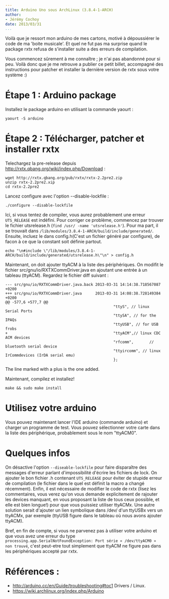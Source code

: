 ```yaml
---
title: Arduino Uno sous ArchLinux (3.8.4-1-ARCH)
author:
- Jérémy Cochoy
date: 2013/03/31
...
```


Voilà que je ressort mon arduino de mes cartons, motivé à dépoussiérer le code de ma 'boite musicale'. Et quel ne fut pas ma surprise quand le package rxtx refusa de s'installer suite a des erreurs de compilation.

Vous commencez sûrement à me connaître ; je n'ai pas abandonné pour si peu. Voilà donc que je me retrouve a publier ce petit billet, accompagné des instructions pour patcher et installer la dernière version de rxtx sous votre système :)


Étape 1 : Arduino package
=========================

Installez le package arduino en utilisant la commande yaourt :

``` {.shell}
yaourt -S arduino
```

Étape 2 : Télécharger, patcher et installer rxtx
================================================

Telechargez la pre-release depuis http://rxtx.qbang.org/wiki/index.php/Download :

``` {.shell}
wget http://rxtx.qbang.org/pub/rxtx/rxtx-2.2pre2.zip
unzip rxtx-2.2pre2.xip
cd rxtx-2.2pre2
```

Lancez configure avec l'option --disable-lockfile :

``` {.shell}
./configure --disable-lockfile
```


Ici, si vous tentez de compiler, vous aurez probablement une erreur `UTS_RELEASE` est indéfini. Pour corriger ce problème, commencez par trouver le fichier utsrelease.h (`find /usr/ -name 'utsrelease.h'`). Pour ma part, il se trouvait dans `/lib/modules/3.8.4-1-ARCH/build/include/generated/`. Ensuite, incluez le dans config.h(C'est un fichier généré par configure), de facon à ce que la constant soit définie partout.

``` {.shell}
echo "\n#include \"/lib/modules/3.8.4-1-ARCH/build/include/generated/utsrelease.h\"\n" > config.h
```

Maintenant, on doit ajouter ttyACM à la liste des périphériques. On modifit le fichier src/gnu/io/RXTXCommDriver.java en ajoutant une entrée à un tableau (ttyACM). Regardez le fichier diff suivant :


``` {.shell}
--- src/gnu/io/RXTXCommDriver.java.back 2013-03-31 14:14:38.718567087 +0200
+++ src/gnu/io/RXTXCommDriver.java      2013-03-31 14:08:38.728149384 +0200
@@ -577,6 +577,7 @@
                                                "ttyS", // linux Serial Ports
                                                "ttySA", // for the IPAQs
                                                "ttyUSB", // for USB frobs
+                                               "ttyACM",// linux CDC ACM devices
                                                "rfcomm",       // bluetooth serial device
                                                "ttyircomm", // linux IrCommdevices (IrDA serial emu)
                                                };
```

The line marked with a plus is the one added.


Maintenant, compilez et installez!

``` {.shell}
make && sudo make install
```

Utilisez votre arduino
======================

Vous pouvez maintenant lancer l'IDE arduino (commande arduino) et charger un programme de test. Vous pouvez sélectionner votre carte dans la liste des périphérique, probablement sous le nom "ttyACM0".

Quelques infos
==============

On désactive l'option `--diseable-lockfile` pour faire disparaître des messages d'erreur parlant d'impossibilité d'écrire les fichiers de lock. On ajouter le bon fichier .h contenant `UTS_RELEASE` pour éviter de stupide erreur de compilation (le fichier dans le quel est définit la macro a changé récemment). Enfin, il est nécessaire de modifier le code de rxtx (lisez les commentaires, vous verez qu'on vous demande explicitement de rajouter les devices manquant, en vous proposant la liste de tous ceux possible, et elle est bien longue!) pour que vous puissiez utiliser ttyACMx. Une autre solution serait d'ajouter un lien symbolique dans /dev/ d'un ttyUSBx vers un ttyACMx, par exemple (ttyUSB figure dans le tableau où nous avons ajouter ttyACM).

Bref, en fin de compte, si vous ne parvenez pas à utiliser votre arduino et que vous avez une erreur du type `processing.app.SerialNotFoundException: Port série « /dev/ttyACM0 » non trouvé`, c'est peut-etre tout simplement que ttyACM ne figure pas dans les périphériques accepté par rxtx.

Références :
============

 *  <http://arduino.cc/en/Guide/troubleshooting#toc1> Drivers / Linux.
 *  <https://wiki.archlinux.org/index.php/Arduino>
